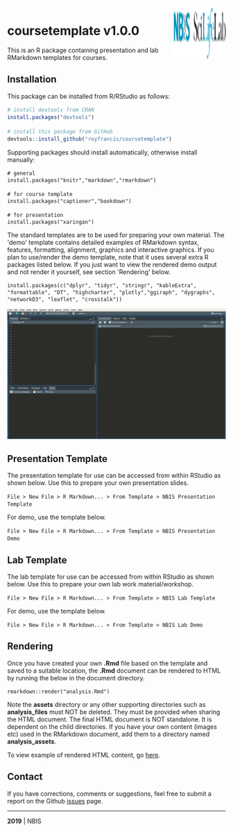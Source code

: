 
<img src="docs/assets/logo.svg" align="right" width="120" height="120">

# coursetemplate v1.0.0

This is an R package containing presentation and lab RMarkdown templates for courses.

## Installation  

This package can be installed from R/RStudio as follows:

```r
# install devtools from CRAN
install.packages("devtools")

# install this package from GitHub
devtools::install_github("royfrancis/coursetemplate")
```

Supporting packages should install automatically, otherwise install manually:

```
# general
install.packages("knitr","markdown","rmarkdown")

# for course template
install.packages("captioner","bookdown")

# for presentation
install.packages("xaringan")
```

The standard templates are to be used for preparing your own material. The 'demo' template contains detailed examples of RMarkdown syntax, features, formatting, alignment, graphics and interactive graphics. If you plan to use/render the demo template, note that it uses several extra R packages listed below. If you just want to view the rendered demo output and not render it yourself, see section 'Rendering' below.

```
install.packages(c("dplyr", "tidyr", "stringr", "kableExtra",
"formattable", "DT", "highcharter", "plotly","ggiraph", "dygraphs",
"networkD3", "leaflet", "crosstalk"))
```

![](install.gif)

## Presentation Template  

The presentation template for use can be accessed from within RStudio as shown below. Use this to prepare your own presentation slides.

`File > New File > R Markdown... > From Template > NBIS Presentation Template`

For demo, use the template below.

`File > New File > R Markdown... > From Template > NBIS Presentation Demo`

## Lab Template  

The lab template for use can be accessed from within RStudio as shown below. Use this to prepare your own lab work material/workshop.

`File > New File > R Markdown... > From Template > NBIS Lab Template`

For demo, use the template below.

`File > New File > R Markdown... > From Template > NBIS Lab Demo`

## Rendering

Once you have created your own **.Rmd** file based on the template and saved to a suitable location, the **.Rmd** document can be rendered to HTML by running the below in the document directory.

```
rmarkdown::render("analysis.Rmd")
```

Note the **assets** directory or any other supporting directories such as **analysis_files** must NOT be deleted. They must be provided when sharing the HTML document. The final HTML document is NOT standalone. It is dependent on the child directories. If you have your own content (images etc) used in the RMarkdown document, add them to a directory named **analysis_assets**.

To view example of rendered HTML content, go [here](https://royfrancis.github.io/coursetemplate/).

## Contact

If you have corrections, comments or suggestions, feel free to submit a report on the Github [issues](../../issues/) page.  

---

**2019** | NBIS
